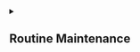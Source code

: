 
<details><summary><h2>Routine Maintenance</h2></summary>

  [3](https://github.com/AV-ghub/PostgreSQL/blob/main/998%20Books/List.md).[160]

  ### Transaction visibility with multiversion concurrency control
  #### Visibility computation internals
  The **essence of MVCC**: each database client session is allowed to make changes to a table, but it doesn't become visible to other sessions until the transaction
commits. 
  #### [Transaction ID wraparound](https://postgrespro.ru/docs/postgresql/16/routine-vacuuming#VACUUM-FOR-WRAPAROUND)
  The implementation of MVCC in PostgreSQL uses a transaction ID that is 32 bits in size.   
  A signed 32-bit number can only handle a range of about **2 billion transactions** before rolling over to zero.  
  
  The way that the 32-bit XID is mapped to handle many billions of transactions is that **each table and database has a reference XID**, **and every other XID is relative to it**.   
  This gives an effective range of 2 billion transactions before and after that value.   
  You can see how old these reference XID numbers are relative to current activity, starting with the oldest active entries, like this:
  ```
  SELECT relname,age(relfrozenxid) FROM pg_class WHERE relkind='r'
  ORDER BY age(relfrozenxid) DESC;
  SELECT datname,age(datfrozenxid) FROM pg_database ORDER BY
  age(datfrozenxid) DESC;
  ```
  ```
  SELECT c.oid::regclass as table_name,
         greatest(age(c.relfrozenxid),age(t.relfrozenxid)) as age
  FROM pg_class c
  LEFT JOIN pg_class t ON c.reltoastrelid = t.oid
  WHERE c.relkind IN ('r', 'm');
  
  SELECT datname, age(datfrozenxid) FROM pg_database;
  ```
  
  #### [Регламентная очистка](https://postgrespro.ru/docs/postgresql/16/runtime-config-autovacuum#RUNTIME-CONFIG-AUTOVACUUM)

  One of the things VACUUM does is **push forward the frozen value** once a threshold of transactions have passed, set by the autovacuum setting as [autovacuum_freeze_max_age](https://postgrespro.ru/docs/postgresql/16/runtime-config-autovacuum#GUC-AUTOVACUUM-FREEZE-MAX-AGE). This maintenance is also critical to cleaning up the commit log information stored in the pg_xact directory.  
  Some transactions **will fall off** the back here, if they have a **transaction ID so old** that it can't be represented relative to the new reference values.   
  These will have their XID replaced by a special magic value called the FrozenXID. Once that happens, those transactions will appear in the past relative to all active transactions.
  
  The values for these parameters are set very conservatively by default--things start to be frozen after only **200 million transactions**, even though wraparound isn't a concern until **2 billion**.   
  One reason for this is to keep the commit log disk space from growing excessively.  
  At the default value, it should never take up more than **50 MB**, while increasing the free age to its maximum (2 billion) will instead use up **to 500 MB** of space.   
  If you have large tables where that disk usage is trivial and you don't need to run vacuum regularly in order to reclaim space, **increasing the maximum free age parameters can be helpful** to keep autovacuum from doing more work than it has to in freezing your tables.

  Если по какой-либо причине автоочистка не может вычистить старые значения XID из таблицы, система начинает выдавать предупреждающие сообщения, когда самое старое значение XID в базе данных оказывается в **сорока миллионах транзакций** от точки зацикливания.   
  Если эти предупреждения игнорировать, система отключится и не будет начинать никаких транзакций, как только до точки зацикливания останется **менее трёх миллионов транзакций**.   
  В этом состоянии любые уже выполняемые транзакции могут продолжаться, но могут быть запущены лишь транзакции только для чтения.   
  Команду VACUUM по-прежнему можно запускать в обычном режиме.   
  
  Выполните следующие действия:
  1. Разберите старые подготовленные транзакции. Их можно найти, проверив **pg_prepared_xacts** на наличие строк с большим значением age(transactionid). Такие транзакции следует фиксировать или отменять.
  2. Завершите длительные открытые транзакции. Их можно найти, проверив **pg_stat_activity** на наличие строк с большим значением age(backend_xid) или age(backend_xmin). Такие транзакции следует фиксировать или отменять, либо можно **завершить сеанс с помощью pg_terminate_backend**.
  3. Удалите все старые слоты репликации. Используйте **pg_stat_replication**, чтобы найти слоты с большим значением age(xmin) или age(catalog_xmin). Во многих случаях такие слоты создавались для репликации на серверы, которых уже нет или которые давно не работают. Если удалить слот для сервера, который всё ещё существует и может по-прежнему пытаться подключиться к этому слоту, возможно, эту реплику придётся пересоздать.
  4. Выполните **VACUUM** в целевой базе данных. Проще всего использовать VACUUM для всей базы данных. Чтобы сократить время выполнения, также можно вручную выполнить команды VACUUM для таблиц с самым старым relminxid. Не используйте VACUUM FULL в этом сценарии, поскольку для него требуется XID и, следовательно, произойдёт сбой, за исключением режима суперпользователя, где напротив будет обрабатываться XID и, таким образом, увеличится риск зацикливания счётчика идентификатора транзакции. Не используйте VACUUM FREEZE, поскольку при этом выполнится объём работы, который будет больше минимально необходимого для восстановления нормального функционирования.
  5. После восстановления нормальной работы проверьте, что **автоочистка** правильно настроена в целевой базе данных, чтобы избежать проблем в будущем.

  В PostgreSQL имеется не обязательная, но настоятельно рекомендуемая к использованию функция, называемая [автоочисткой](https://postgrespro.ru/docs/postgresql/16/routine-vacuuming#AUTOVACUUM), предназначение которой — автоматизировать выполнение команд VACUUM и ANALYZE.   
  Автоочистка будет работать, только если параметр [track_counts](https://postgrespro.ru/docs/postgresql/16/runtime-config-statistics#GUC-TRACK-COUNTS) имеет значение true.   
  Этот контролирующий процесс распределяет работу по времени, стараясь запускать рабочий процесс для каждой базы данных каждые [autovacuum_naptime](https://postgrespro.ru/docs/postgresql/16/runtime-config-autovacuum#GUC-AUTOVACUUM-NAPTIME) секунд.   
  > Если всего имеется N баз данных, новый рабочий процесс будет запускаться каждые **autovacuum_naptime/N** секунд.

  Одновременно могут выполняться до [autovacuum_max_workers](https://postgrespro.ru/docs/postgresql/16/runtime-config-autovacuum#GUC-AUTOVACUUM-MAX-WORKERS) рабочих процессов.   
  Для отслеживания действий рабочих процессов можно установить параметр [log_autovacuum_min_duration](https://postgrespro.ru/docs/postgresql/16/runtime-config-logging#GUC-LOG-AUTOVACUUM-MIN-DURATION).    
  Число рабочих процессов для одной базы не ограничивается, при этом каждый процесс старается не повторять работу, только что выполненную другими.   
  Заметьте, что в ограничениях [max_connections](https://postgrespro.ru/docs/postgresql/16/runtime-config-connection#GUC-MAX-CONNECTIONS) или [superuser_reserved_connections](https://postgrespro.ru/docs/postgresql/16/runtime-config-connection#GUC-SUPERUSER-RESERVED-CONNECTIONS) число выполняющихся рабочих процессов не учитывается.   
  Базовый порог очистки при добавлении и коэффициент доли для очистки при добавлении определяются параметрами [autovacuum_vacuum_insert_threshold](https://postgrespro.ru/docs/postgresql/16/runtime-config-autovacuum#GUC-AUTOVACUUM-VACUUM-INSERT-THRESHOLD) и [autovacuum_vacuum_insert_scale_factor](https://postgrespro.ru/docs/postgresql/16/runtime-config-autovacuum#GUC-AUTOVACUUM-VACUUM-INSERT-SCALE-FACTOR), соответственно.  
  > Для таблиц, в которых выполняются в основном операции INSERT и практически не выполняются UPDATE/DELETE, может иметь смысл уменьшить параметр таблицы [autovacuum_freeze_min_age](https://postgrespro.ru/docs/postgresql/16/sql-createtable#RELOPTION-AUTOVACUUM-FREEZE-MIN-AGE), так как это позволит замораживать кортежи раньше.

  > В **секционированных таблицах** кортежи не хранятся напрямую и, следовательно, **не обрабатываются автоочисткой**. (Автоочистка обрабатывает секции таблицы так же, как и другие таблицы.) К сожалению, это означает, что **автоочистка не запускает ANALYZE для секционированных таблиц**, в результате чего **создаются неоптимальные планы** для запросов, ссылающихся на статистику секционированных таблиц. Эту проблему можно обойти, **вручную запуская ANALYZE для секционированных таблиц при их первом заполнении, а также всякий раз, когда распределение данных в их секциях существенно меняется**.

   **Автоочистка не обрабатывает временные таблицы**. Поэтому очистку и сбор статистики в них нужно производить с помощью SQL-команд в обычном сеансе.

  Используемые по умолчанию пороговые значения и коэффициенты берутся из postgresql.conf, однако их (и многие другие параметры, управляющие автоочисткой) можно переопределить для каждой таблицы; за подробностями обратитесь к разделу [Параметры хранения](https://postgrespro.ru/docs/postgresql/16/sql-createtable#SQL-CREATETABLE-STORAGE-PARAMETERS).   
  Если какие-либо значения определены **через параметры хранения таблицы**, при обработке этой таблицы **действуют они**, а в противном случае — глобальные параметры.

  Когда выполняются несколько рабочих процессов, [параметры задержки автоочистки по стоимости](https://postgrespro.ru/docs/postgresql/16/runtime-config-resource#RUNTIME-CONFIG-RESOURCE-VACUUM-COST) «распределяются» между всеми этими процессами, так что общее воздействие на систему остаётся неизменным, независимо от их числа. Однако этот алгоритм распределения нагрузки **не учитывает процессы**, обрабатывающие таблицы **с индивидуальными значениями параметров хранения autovacuum_vacuum_cost_delay и autovacuum_vacuum_cost_limit**.

  Рабочие процессы автоочистки обычно не мешают выполнению других команд. Если какой-либо **процесс попытается получить блокировку**, конфликтующую с блокировкой SHARE UPDATE EXCLUSIVE, которая удерживается в ходе автоочистки, **автоочистка прервётся и процесс получит нужную ему блокировку**. Однако если автоочистка выполняется для предотвращения зацикливания идентификаторов транзакций (т. е. описание запроса автоочистки в представлении pg_stat_activity заканчивается на (to prevent wraparound)), автоочистка не прерывается без ручного вмешательства.

  > При частом выполнении таких команд, как **ANALYZE**, которые затребуют блокировки, конфликтующие с SHARE UPDATE EXCLUSIVE, может получиться так, что **автоочистка не будет успевать завершаться** в принципе.
 
#### [System Information Functions and Operators](https://www.postgresql.org/docs/current/functions-info.html)

### Vacuum

</details>






























